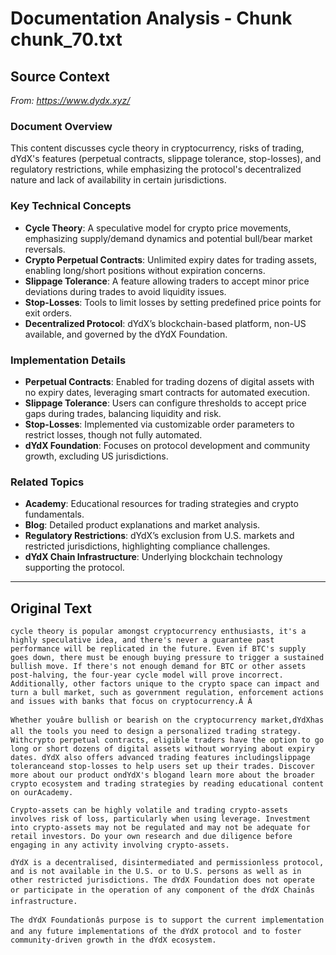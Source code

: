 # Documentation Analysis - Chunk chunk_70.txt

## Source Context
*From: https://www.dydx.xyz/*

### Document Overview  
This content discusses cycle theory in cryptocurrency, risks of trading, dYdX's features (perpetual contracts, slippage tolerance, stop-losses), and regulatory restrictions, while emphasizing the protocol's decentralized nature and lack of availability in certain jurisdictions.  

### Key Technical Concepts  
- **Cycle Theory**: A speculative model for crypto price movements, emphasizing supply/demand dynamics and potential bull/bear market reversals.  
- **Crypto Perpetual Contracts**: Unlimited expiry dates for trading assets, enabling long/short positions without expiration concerns.  
- **Slippage Tolerance**: A feature allowing traders to accept minor price deviations during trades to avoid liquidity issues.  
- **Stop-Losses**: Tools to limit losses by setting predefined price points for exit orders.  
- **Decentralized Protocol**: dYdX’s blockchain-based platform, non-US available, and governed by the dYdX Foundation.  

### Implementation Details  
- **Perpetual Contracts**: Enabled for trading dozens of digital assets with no expiry dates, leveraging smart contracts for automated execution.  
- **Slippage Tolerance**: Users can configure thresholds to accept price gaps during trades, balancing liquidity and risk.  
- **Stop-Losses**: Implemented via customizable order parameters to restrict losses, though not fully automated.  
- **dYdX Foundation**: Focuses on protocol development and community growth, excluding US jurisdictions.  

### Related Topics  
- **Academy**: Educational resources for trading strategies and crypto fundamentals.  
- **Blog**: Detailed product explanations and market analysis.  
- **Regulatory Restrictions**: dYdX’s exclusion from U.S. markets and restricted jurisdictions, highlighting compliance challenges.  
- **dYdX Chain Infrastructure**: Underlying blockchain technology supporting the protocol.

---

## Original Text
```
cycle theory is popular amongst cryptocurrency enthusiasts, it's a highly speculative idea, and there's never a guarantee past performance will be replicated in the future. Even if BTC's supply goes down, there must be enough buying pressure to trigger a sustained bullish move. If there's not enough demand for BTC or other assets post-halving, the four-year cycle model will prove incorrect. Additionally, other factors unique to the crypto space can impact and turn a bull market, such as government regulation, enforcement actions and issues with banks that focus on cryptocurrency.Â Â

Whether youâre bullish or bearish on the cryptocurrency market,dYdXhas all the tools you need to design a personalized trading strategy. Withcrypto perpetual contracts, eligible traders have the option to go long or short dozens of digital assets without worrying about expiry dates. dYdX also offers advanced trading features includingslippage toleranceand stop-losses to help users set up their trades. Discover more about our product ondYdX's blogand learn more about the broader crypto ecosystem and trading strategies by reading educational content on ourAcademy.

Crypto-assets can be highly volatile and trading crypto-assets involves risk of loss, particularly when using leverage. Investment into crypto-assets may not be regulated and may not be adequate for retail investors. Do your own research and due diligence before engaging in any activity involving crypto-assets.

dYdX is a decentralised, disintermediated and permissionless protocol, and is not available in the U.S. or to U.S. persons as well as in other restricted jurisdictions. The dYdX Foundation does not operate or participate in the operation of any component of the dYdX Chainâs infrastructure.

The dYdX Foundationâs purpose is to support the current implementation and any future implementations of the dYdX protocol and to foster community-driven growth in the dYdX ecosystem.

```